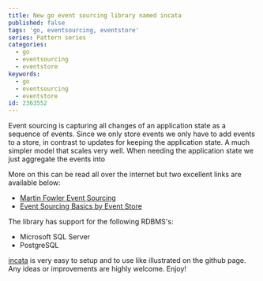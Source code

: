 ```yaml
---
title: New go event sourcing library named incata
published: false
tags: 'go, eventsourcing, eventstore'
series: Pattern series
categories:
  - go
  - eventsourcing
  - eventstore
keywords:
  - go
  - eventsourcing
  - eventstore
id: 2363552
---
```


Event sourcing is capturing all changes of an application state as a sequence of events.
Since we only store events we only have to add events to a store, in contrast to updates for keeping the application state.
A much simpler model that scales very well. When needing the application state we just aggregate the events into

More on this can be read all over the internet but two excellent links are available below:

* [Martin Fowler Event Sourcing](http://martinfowler.com/eaaDev/EventSourcing.html)
* [Event Sourcing Basics by Event Store](http://docs.geteventstore.com/introduction/event-sourcing-basics/)

The library has support for the following RDBMS's:

* Microsoft SQL Server
* PostgreSQL

[incata](https://github.com/mantzas/incata) is very easy to setup and to use like illustrated on the github page.
Any ideas or improvements are highly welcome. Enjoy!
